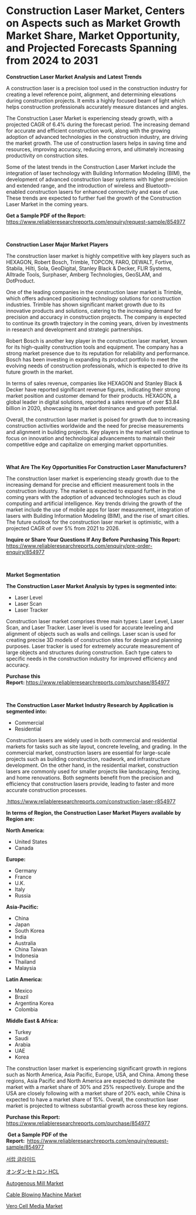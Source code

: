 <p><h1>Construction Laser Market, Centers on Aspects such as Market Growth Market Share, Market Opportunity, and Projected Forecasts Spanning from 2024 to 2031</h1></p><p><strong>Construction Laser Market Analysis and Latest Trends</strong></p>
<p><p>A construction laser is a precision tool used in the construction industry for creating a level reference point, alignment, and determining elevations during construction projects. It emits a highly focused beam of light which helps construction professionals accurately measure distances and angles.</p><p>The Construction Laser Market is experiencing steady growth, with a projected CAGR of 6.4% during the forecast period. The increasing demand for accurate and efficient construction work, along with the growing adoption of advanced technologies in the construction industry, are driving the market growth. The use of construction lasers helps in saving time and resources, improving accuracy, reducing errors, and ultimately increasing productivity on construction sites.</p><p>Some of the latest trends in the Construction Laser Market include the integration of laser technology with Building Information Modeling (BIM), the development of advanced construction laser systems with higher precision and extended range, and the introduction of wireless and Bluetooth-enabled construction lasers for enhanced connectivity and ease of use. These trends are expected to further fuel the growth of the Construction Laser Market in the coming years.</p></p>
<p><strong>Get a Sample PDF of the Report:&nbsp;</strong> <a href="https://www.reliableresearchreports.com/enquiry/request-sample/854977">https://www.reliableresearchreports.com/enquiry/request-sample/854977</a></p>
<p>&nbsp;</p>
<p><strong>Construction Laser Major Market Players</strong></p>
<p><p>The construction laser market is highly competitive with key players such as HEXAGON, Robert Bosch, Trimble, TOPCON, FARO, DEWALT, Fortive, Stabila, Hilti, Sola, GeoDigital, Stanley Black & Decker, FLIR Systems, Alltrade Tools, Surphaser, Amberg Technologies, GeoSLAM, and DotProduct.</p><p>One of the leading companies in the construction laser market is Trimble, which offers advanced positioning technology solutions for construction industries. Trimble has shown significant market growth due to its innovative products and solutions, catering to the increasing demand for precision and accuracy in construction projects. The company is expected to continue its growth trajectory in the coming years, driven by investments in research and development and strategic partnerships.</p><p>Robert Bosch is another key player in the construction laser market, known for its high-quality construction tools and equipment. The company has a strong market presence due to its reputation for reliability and performance. Bosch has been investing in expanding its product portfolio to meet the evolving needs of construction professionals, which is expected to drive its future growth in the market.</p><p>In terms of sales revenue, companies like HEXAGON and Stanley Black & Decker have reported significant revenue figures, indicating their strong market position and customer demand for their products. HEXAGON, a global leader in digital solutions, reported a sales revenue of over $3.84 billion in 2020, showcasing its market dominance and growth potential.</p><p>Overall, the construction laser market is poised for growth due to increasing construction activities worldwide and the need for precise measurements and alignment in building projects. Key players in the market will continue to focus on innovation and technological advancements to maintain their competitive edge and capitalize on emerging market opportunities.</p></p>
<p>&nbsp;</p>
<p><strong>What Are The Key Opportunities For Construction Laser Manufacturers?</strong></p>
<p><p>The construction laser market is experiencing steady growth due to the increasing demand for precise and efficient measurement tools in the construction industry. The market is expected to expand further in the coming years with the adoption of advanced technologies such as cloud computing and artificial intelligence. Key trends driving the growth of the market include the use of mobile apps for laser measurement, integration of lasers with Building Information Modeling (BIM), and the rise of smart cities. The future outlook for the construction laser market is optimistic, with a projected CAGR of over 5% from 2021 to 2026.</p></p>
<p><strong>Inquire or Share Your Questions If Any Before Purchasing This Report:</strong> <a href="https://www.reliableresearchreports.com/enquiry/pre-order-enquiry/854977">https://www.reliableresearchreports.com/enquiry/pre-order-enquiry/854977</a></p>
<p>&nbsp;</p>
<p><strong>Market Segmentation</strong></p>
<p><strong>The Construction Laser Market Analysis by types is segmented into:</strong></p>
<p><ul><li>Laser Level</li><li>Laser Scan</li><li>Laser Tracker</li></ul></p>
<p><p>Construction laser market comprises three main types: Laser Level, Laser Scan, and Laser Tracker. Laser level is used for accurate leveling and alignment of objects such as walls and ceilings. Laser scan is used for creating precise 3D models of construction sites for design and planning purposes. Laser tracker is used for extremely accurate measurement of large objects and structures during construction. Each type caters to specific needs in the construction industry for improved efficiency and accuracy.</p></p>
<p><strong>Purchase this Report:&nbsp;</strong><a href="https://www.reliableresearchreports.com/purchase/854977">https://www.reliableresearchreports.com/purchase/854977</a></p>
<p>&nbsp;</p>
<p><strong>The Construction Laser Market Industry Research by Application is segmented into:</strong></p>
<p><ul><li>Commercial</li><li>Residential</li></ul></p>
<p><p>Construction lasers are widely used in both commercial and residential markets for tasks such as site layout, concrete leveling, and grading. In the commercial market, construction lasers are essential for large-scale projects such as building construction, roadwork, and infrastructure development. On the other hand, in the residential market, construction lasers are commonly used for smaller projects like landscaping, fencing, and home renovations. Both segments benefit from the precision and efficiency that construction lasers provide, leading to faster and more accurate construction processes.</p></p>
<p><a href="https://www.reliableresearchreports.com/construction-laser-r854977">&nbsp;https://www.reliableresearchreports.com/construction-laser-r854977</a></p>
<p><strong>In terms of Region, the Construction Laser Market Players available by Region are:</strong></p>
<p>
    <p> <strong> North America: </strong>
        <ul>
            <li>United States</li>
            <li>Canada</li>
        </ul>
        </p> 
    <p> <strong> Europe: </strong>
        <ul>
            <li>Germany</li>
            <li>France</li>
            <li>U.K.</li>
            <li>Italy</li>
            <li>Russia</li>
        </ul>
        </p> 
    <p> <strong> Asia-Pacific: </strong>
        <ul>
            <li>China</li>
            <li>Japan</li>
            <li>South Korea</li>
            <li>India</li>
            <li>Australia</li>
            <li>China Taiwan</li>
            <li>Indonesia</li>
            <li>Thailand</li>
            <li>Malaysia</li>
        </ul>
        </p> 
    <p> <strong> Latin America: </strong>
        <ul>
            <li>Mexico</li>
            <li>Brazil</li>
            <li>Argentina Korea</li>
            <li>Colombia</li>
        </ul>
        </p> 
    <p> <strong> Middle East & Africa: </strong>
        <ul>
            <li>Turkey</li>
            <li>Saudi</li>
            <li>Arabia</li>
            <li>UAE</li>
            <li>Korea</li>
        </ul>
    </p>
    </p>
<p><p>The construction laser market is experiencing significant growth in regions such as North America, Asia Pacific, Europe, USA, and China. Among these regions, Asia Pacific and North America are expected to dominate the market with a market share of 30% and 25% respectively. Europe and the USA are closely following with a market share of 20% each, while China is expected to have a market share of 15%. Overall, the construction laser market is projected to witness substantial growth across these key regions.</p></p>
<p><strong>Purchase this Report: </strong><a href="https://www.reliableresearchreports.com/purchase/854977">https://www.reliableresearchreports.com/purchase/854977</a></p>
<p>&nbsp;<strong>Get a Sample PDF of the Report:&nbsp;&nbsp;</strong><a href="https://www.reliableresearchreports.com/enquiry/request-sample/854977">https://www.reliableresearchreports.com/enquiry/request-sample/854977</a></p>
<p><strong></strong></p>
<p><p><a href="https://github.com/iansanftyord09878/Market-Research-Report-List-1/blob/main/151284226144.md">서랍 글라이드</a></p><p><a href="https://github.com/LeanneBruen2023/Market-Research-Report-List-1/blob/main/680302028601.md">オンダンセトロン HCL</a></p><p><a href="https://github.com/jsmusil/Market-Research-Report-List-2/blob/main/autogenous-mill-market.md">Autogenous Mill Market</a></p><p><a href="https://github.com/yemakinde/Market-Research-Report-List-2/blob/main/cable-blowing-machine-market.md">Cable Blowing Machine Market</a></p><p><a href="https://issuu.com/reportprime-2/docs/vero-cell-media-market-size-2030.pptx">Vero Cell Media Market</a></p></p>
